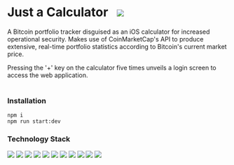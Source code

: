 # Just a Calculator &nbsp; <img src="https://img.shields.io/badge/Bitcoin-orange?style=for-the-badge&logo=bitcoin&logoColor=white" />

A Bitcoin portfolio tracker disguised as an iOS calculator for increased operational security. Makes use of CoinMarketCap's API to produce extensive, real-time portfolio statistics according to Bitcoin's current market price. 

Pressing the '+' key on the calculator five times unveils a login screen to access the web application.
</br>
</br>

### Installation

```
npm i
npm run start:dev
```

### Technology Stack

<p display='inline'>
  <img src="https://img.shields.io/badge/JavaScript-grey?style=for-the-badge&logo=javascript" />
  <img src="https://img.shields.io/badge/React.js-00509f?style=for-the-badge&logo=react" />
  <img src="https://img.shields.io/badge/Redux.js-764ABC?style=for-the-badge&logo=redux" />
  <img src="https://img.shields.io/badge/Node.js-005800?style=for-the-badge&logo=nodedotjs" />
    <img src="https://img.shields.io/badge/Express.js-black?style=for-the-badge&logo=express" />
  <img src="https://img.shields.io/badge/Sequelize-0081d5?style=for-the-badge&logo=sequelize" />
  <img src="https://img.shields.io/badge/React%20Router-00509f?style=for-the-badge&logo=react" />
  <img src="https://img.shields.io/badge/CoinMarketCap%20API-black?style=for-the-badge&logo=coinmarketcap" />
  <img src="https://img.shields.io/badge/HTML-dfaa86?style=for-the-badge&logo=html5" />
  <img src="https://img.shields.io/badge/Vanilla%20CSS-f5d301?style=for-the-badge&logo=css3" />
  <img src="https://img.shields.io/badge/Material%20UI-e3e3e3?style=for-the-badge&logo=mui" />
</p>
